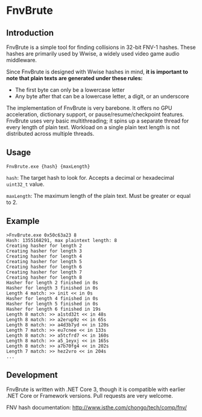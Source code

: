 # FnvBrute

## Introduction

FnvBrute is a simple tool for finding collisions in 32-bit FNV-1 hashes. 
These hashes are primarily used by Wwise, a widely used video game audio middleware.

Since FnvBrute is designed with Wwise hashes in mind, **it is important to note that plain texts are generated under these rules:**

- The first byte can only be a lowercase letter
- Any byte after that can be a lowercase letter, a digit, or an underscore

The implementation of FnvBrute is very barebone. It offers no GPU acceleration, dictionary support, or pause/resume/checkpoint features. 
FnvBrute uses very basic multithreading; it spins up a separate thread for every length of plain text. 
Workload on a single plain text length is not distributed across multiple threads.

## Usage

`FnvBrute.exe {hash} {maxLength}`

`hash`: The target hash to look for. Accepts a decimal or hexadecimal `uint32_t` value.

`maxLength`: The maximum length of the plain text. Must be greater or equal to 2.

## Example

```
>FnvBrute.exe 0x50c63a23 8
Hash: 1355168291, max plaintext length: 8
Creating hasher for length 2
Creating hasher for length 3
Creating hasher for length 4
Creating hasher for length 5
Creating hasher for length 6
Creating hasher for length 7
Creating hasher for length 8
Hasher for length 2 finished in 0s
Hasher for length 3 finished in 0s
Length 4 match: >> init << in 0s
Hasher for length 4 finished in 0s
Hasher for length 5 finished in 0s
Hasher for length 6 finished in 19s
Length 8 match: >> a1std32t << in 48s
Length 8 match: >> a2erup9z << in 65s
Length 8 match: >> a4d3b7yd << in 120s
Length 7 match: >> eu7cnee << in 133s
Length 8 match: >> a5tcfrd7 << in 160s
Length 8 match: >> a5_1eyxj << in 165s
Length 8 match: >> a7b70fg4 << in 202s
Length 7 match: >> hez2vro << in 204s
...
```

## Development

FnvBrute is written with .NET Core 3, though it is compatible with earlier .NET Core or Framework versions. Pull requests are very welcome.

FNV hash documentation: http://www.isthe.com/chongo/tech/comp/fnv/
